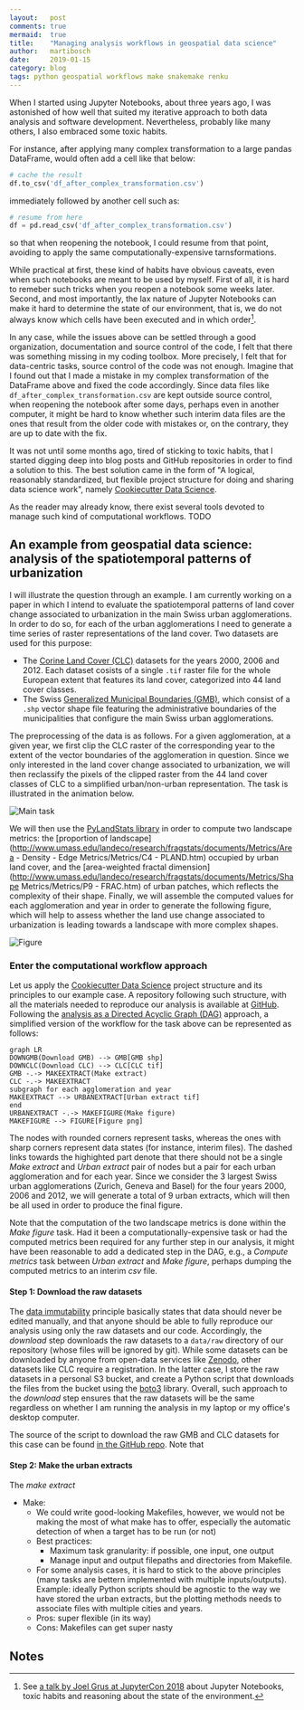 ```yaml
---
layout:   post
comments: true
mermaid:  true
title:    "Managing analysis workflows in geospatial data science"
author:   martibosch
date:     2019-01-15
category: blog
tags: python geospatial workflows make snakemake renku
---
```


When I started using Jupyter Notebooks, about three years ago, I was astonished of how well that suited my iterative approach to both data analysis and software development. Nevertheless, probably like many others, I also embraced some toxic habits. 

For instance, after applying many complex transformation to a large pandas DataFrame, would often add a cell like that below:

```python
# cache the result
df.to_csv('df_after_complex_transformation.csv')
```

immediately followed by another cell such as:

```python
# resume from here
df = pd.read_csv('df_after_complex_transformation.csv')
```

so that when reopening the notebook, I could resume from that point, avoiding to apply the same computationally-expensive tarnsformations.

While practical at first, these kind of habits have obvious caveats, even when such notebooks are meant to be used by myself. First of all, it is hard to remeber such tricks when you reopen a notebook some weeks later. Second, and most importantly, the lax nature of Jupyter Notebooks can make it hard to determine the state of our environment, that is, we do not always know which cells have been executed and in which order[^i-dont-like-notebooks].

In any case, while the issues above can be settled through a good organization, documentation and source control of the code, I felt that there was something missing in my coding toolbox. More precisely, I felt that for data-centric tasks, source control of the code was not enough. Imagine that I found out that I made a mistake in my complex transformation of the DataFrame above and fixed the code accordingly. Since data files like `df_after_complex_transformation.csv` are kept outside source control, when reopening the notebook after some days, perhaps even in another computer, it might be hard to know whether such interim data files are the ones that result from the older code with mistakes or, on the contrary, they are up to date with the fix.

It was not until some months ago, tired of sticking to toxic habits, that I started digging deep into blog posts and GitHub repositories in order to find a solution to this. The best solution came in the form of "A logical, reasonably standardized, but flexible project structure for doing and sharing data science work", namely [Cookiecutter Data Science](http://drivendata.github.io/cookiecutter-data-science/).

As the reader may already know, there exist several tools devoted to manage such kind of computational workflows. TODO


## An example from geospatial data science: analysis of the spatiotemporal patterns of urbanization

I will illustrate the question through an example. I am currently working on a paper in which I intend to evaluate the spatiotemporal patterns of land cover change associated to urbanization in the main Swiss urban agglomerations. In order to do so, for each of the urban agglomerations I need to generate a time series of raster representations of the land cover. Two datasets are used for this purpose: 

* The [Corine Land Cover (CLC)](https://land.copernicus.eu/pan-european/corine-land-cover) datasets for the years 2000, 2006 and 2012. Each dataset cosists of a single `.tif` raster file for the whole European extent that features its land cover, categorized into 44 land cover classes.
* The Swiss [Generalized Municipal Boundaries (GMB)](https://www.bfs.admin.ch/bfs/de/home/dienstleistungen/geostat/geodaten-bundesstatistik/administrative-grenzen/generalisierte-gemeindegrenzen.assetdetail.5247306.html), which consist of a `.shp` vector shape file featuring the administrative boundaries of the municipalities that configure the main Swiss urban agglomerations.

The preprocessing of the data is as follows. For a given agglomeration, at a given year, we first clip the CLC raster of the corresponding year to the extent of the vector boundaries of the agglomeration in question. Since we only interested in the land cover change associated to urbanization, we will then reclassify the pixels of the clipped raster from the 44 land cover classes of CLC to a simplified urban/non-urban representation. The task is illustrated in the animation below.

![Main task](/assets/images/computational_workflows/crop-reclassify.gif) 

We will then use the [PyLandStats library](https://github.com/martibosch/pylandstats) in order to compute two landscape metrics: the [proportion of landscape](http://www.umass.edu/landeco/research/fragstats/documents/Metrics/Area - Density - Edge Metrics/Metrics/C4 - PLAND.htm) occupied by urban land cover, and the [area-weighted fractal dimension](http://www.umass.edu/landeco/research/fragstats/documents/Metrics/Shape Metrics/Metrics/P9 - FRAC.htm) of urban patches, which reflects the complexity of their shape.
Finally, we will assemble the computed values for each agglomeration and year in order to generate the following figure, which will help to assess whether the land use change associated to urbanization is leading towards a landscape with more complex shapes.

![Figure](/assets/images/computational_workflows/figure.png) 


### Enter the computational workflow approach

Let us apply the [Cookiecutter Data Science](http://drivendata.github.io/cookiecutter-data-science/) project structure and its principles to our example case. A repository following such structure, with all the materials needed to reproduce our analysis is available at [GitHub](https://github.com/martibosch/swiss-urbanization-post). Following the [analysis as a Directed Acyclic Graph (DAG)](http://drivendata.github.io/cookiecutter-data-science/#analysis-is-a-dag) approach, a simplified version of the workflow for the task above can be represented as follows:

```mermaid
graph LR
DOWNGMB(Download GMB) --> GMB[GMB shp]
DOWNCLC(Download CLC) --> CLC[CLC tif]
GMB -.-> MAKEEXTRACT(Make extract)
CLC -.-> MAKEEXTRACT
subgraph for each agglomeration and year
MAKEEXTRACT --> URBANEXTRACT[Urban extract tif]
end
URBANEXTRACT -.-> MAKEFIGURE(Make figure)
MAKEFIGURE --> FIGURE[Figure png]
```

The nodes with rounded corners represent tasks, whereas the ones with sharp corners represent data states (for instance, interim files). The dashed links towards the highighted part denote that there should not be a single *Make extract* and *Urban extract* pair of nodes but a pair for each urban agglomeration and for each year. Since we consider the 3 largest Swiss urban agglomerations (Zurich, Geneva and Basel) for the four years 2000, 2006 and 2012, we will generate a total of 9 urban extracts, which will then be all used in order to produce the final figure.

Note that the computation of the two landscape metrics is done within the *Make figure* task. Had it been a computationally-expensive task or had the computed metrics been required for any further step in our analysis, it might have been reasonable to add a dedicated step in the DAG, e.g., a *Compute metrics* task between *Urban extract* and *Make figure*, perhaps dumping the computed metrics to an interim *csv* file.

#### Step 1: Download the raw datasets

The [data immutability](http://drivendata.github.io/cookiecutter-data-science/#data-is-immutable) principle basically states that data should never be edited manually, and that anyone should be able to fully reproduce our analysis using only the raw datasets and our code. Accordingly, the *download* step downloads the raw datasets to a `data/raw` directory of our repository (whose files will be ignored by git). While some datasets can be downloaded by anyone from open-data services like [Zenodo](https://zenodo.org/), other datasets like CLC require a registration. In the latter case, I store the raw datasets in a personal S3 bucket, and create a Python script that downloads the files from the bucket using the [boto3](https://github.com/boto/boto3) library. Overall, such approach to the *download* step ensures that the raw datasets will be the same regardless on whether I am running the analysis in my laptop or my office's desktop computer.

The source of the script to download the raw GMB and CLC datasets for this case can be found [in the GitHub repo](https://github.com/martibosch/swiss-urbanization-post/blob/master/swiss_urbanization/data/download_data.py). Note that 

#### Step 2: Make the urban extracts

The *make extract*

* Make:
    * We could write good-looking Makefiles, however, we would not be making the most of what make has to offer, especially the automatic detection of when a target has to be run (or not)
    * Best practices:
        * Maximum task granularity: if possible, one input, one output
        * Manage input and output filepaths and directories from Makefile.
    * For some analysis cases, it is hard to stick to the above principles (many tasks are bettern implemented with multiple inputs/outputs). Example: ideally Python scripts should be agnostic to the way we have stored the urban extracts, but the plotting methods needs to associate files with multiple cities and years.
    * Pros: super flexible (in its way)
    * Cons: Makefiles can get super nasty

## Notes

[^i-dont-like-notebooks]: See [a talk by Joel Grus at JupyterCon 2018](https://www.youtube.com/watch?v=7jiPeIFXb6U) about Jupyter Notebooks, toxic habits and reasoning about the state of the environment.
